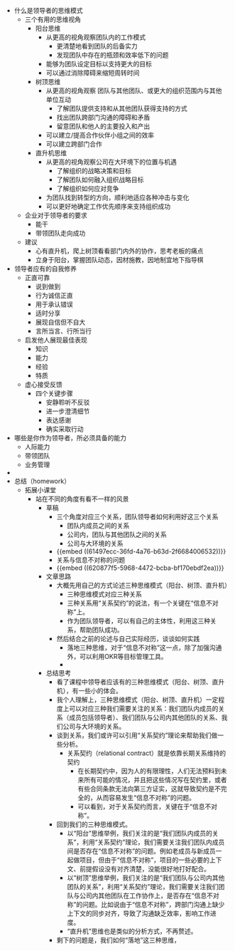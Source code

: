 - 什么是领导者的思维模式
	- 三个有用的思维视角
		- 阳台思维
			- 从更高的视角观察团队内的工作模式
				- 更清楚地看到团队的后备实力
				- 发现团队中存在的瓶颈和效率低下的问题
			- 能够为团队设定目标以支持更大的目标
			- 可以通过消除障碍来缩短周转时间
		- 树顶思维
			- 从更高的视角观察 团队与其他团队、或更大的组织范围内与其他单位互动
				- 了解团队提供支持和从其他团队获得支持的方式
				- 找出团队跨部门沟通的障碍和矛盾
				- 留意团队和他人的主要投入和产出
			- 可以建立/提高合作伙伴小组之间的效率
			- 可以建立跨部门合作
		- 直升机思维
			- 从更高的视角观察公司在大环境下的位置与机遇
				- 了解组织的战略决策和目标
				- 了解团队如何融入组织战略目标
				- 了解组织如何应对竞争
			- 为团队找到转型的方向，顺利地适应各种冲击与变化
			- 可以更好地确定工作优先顺序来支持组织成功
	- 企业对于领导者的要求
		- 能干
		- 带领团队走向成功
	- 建议
		- 心有直升机，爬上树顶看看部门内外的协作，思考老板的痛点
		- 立身于阳台，掌握团队动态，因材施教，因地制宜地下指导棋
- 领导者应有的自我修养
	- 正直可靠
		- 说到做到
		- 行为诚信正直
		- 用于承认错误
		- 适时分享
		- 展现自信但不自大
		- 言所当言、行所当行
	- 启发他人展现最佳表现
		- 知识
		- 能力
		- 经验
		- 特质
	- 虚心接受反馈
		- 四个关键步骤
			- 安静聆听不反驳
			- 进一步澄清细节
			- 表达感谢
			- 确实采取行动
- 哪些是你作为领导者，所必须具备的能力
	- 人际能力
	- 带领团队
	- 业务管理
-
- 总结（homework）
	- 拓展小课堂
		- 站在不同的角度有看不一样的风景
			- 草稿
				- 三个角度对应三个关系，团队领导者如何利用好这三个关系
					- 团队内成员之间的关系
					- 公司内，团队与其他团队之间的关系
					- 公司与大环境的关系
				- {{embed ((61497ecc-36fd-4a76-b63d-2f6684006532))}}
				- 关系与信息不对称的问题
				- {{embed ((620877f5-5968-4472-bcba-bf170ebdf2ea))}}
			- 文章思路
				- 大概先用自己的方式论述三种思维模式（阳台、树顶、直升机）
					- 三种思维模式对应三种关系
					- 三种关系用“关系契约”的说法，有一个关键在“信息不对称”上。
					- 作为团队领导者，可以有自己的主体性，利用这三种关系，帮助团队成功。
				- 然后结合之前的论述与自己实际经历，谈谈如何实践
					- 落地三种思维，对于“信息不对称”这一点，除了加强沟通外，可以利用OKR等目标管理工具。
					-
			- 总结思考
				- 看了课程中领导者应该有的三种思维模式（阳台、树顶、直升机），有一些小的体会。
				- 我个人理解上，三种思维模式（阳台、树顶、直升机）一定程度上可以对应三种我们需要关注的关系：我们团队内成员的关系（成员包括领导者）、我们团队与公司内其他团队的关系、我们公司与大环境的关系。
				- 谈到关系，我们或许可以引用“关系契约”理论来帮助我们做一些分析。
					- 关系契约（relational contract）就是依靠长期关系维持的契约
						- 在长期契约中，因为人的有限理性，人们无法预料到未来所有可能的情况，并且把这些情况写在契约里，或者有些合同条款无法向第三方证实，这就导致契约是不完全的，从而容易发生“信息不对称”的问题。
						- 可以看到，对于关系契约而言，关键在于“信息不对称”。
				- 回到我们的三种思维模式。
					- 以“阳台”思维举例，我们关注的是“我们团队内成员的关系”，利用“关系契约”理论，我们需要关注我们团队内成员间是否存在“信息不对称”的问题。例如老成员与新成员一起做项目，但由于“信息不对称”，项目的一些必要的上下文、前提假设没有对齐清楚，没能很好地打好配合。
					- 以“树顶”思维举例，我们关注的是“我们团队与公司内其他团队的关系”，利用“关系契约”理论，我们需要关注我们团队与公司内其他团队在工作协作上，是否存在“信息不对称”的问题。比如说由于“信息不对称”，跨部门沟通上缺少上下文的同步对齐，导致了沟通缺乏效率，影响工作进度。
					- “直升机”思维也是类似的分析方式，不再赘述。
				- 剩下的问题是，我们如何“落地”这三种思维，